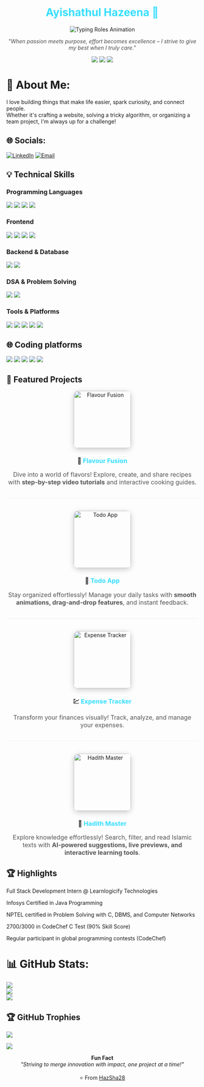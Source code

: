 
<h1 align="center" style="font-weight:bold; color:#36DEFF;">
  Ayishathul Hazeena 👋
</h1>

<p align="center">
  <img src="https://readme-typing-svg.demolab.com?font=Fira+Code&size=28&pause=1000&color=36DEFF&center=true&vCenter=true&width=800&lines=Tech+%26+Management+Student;Full-Stack+Enthusiast;Building+with+Passion;Always+Learning+New+Things" alt="Typing Roles Animation" />
</p>

<p align="center" style="font-style:italic; color:#4B4B4B;">
  "When passion meets purpose, effort becomes excellence – I strive to give my best when I truly care."
</p>

<p align="center">
  <img src="https://img.shields.io/badge/Tech%20%26%20Management%20Student-36DEFF?style=for-the-badge&logo=github&logoColor=white" />
  <img src="https://img.shields.io/badge/Full%20Stack%20Enthusiast-36DEFF?style=for-the-badge&logo=react&logoColor=white" />
  <img src="https://img.shields.io/badge/Building%20with%20Passion-36DEFF?style=for-the-badge&logo=code&logoColor=white" />
</p>

# 💫 About Me:
I love building things that make life easier, spark curiosity, and connect people.<br>Whether it's crafting a website, solving a tricky algorithm, or organizing a team project, I'm always up for a challenge!


## 🌐 Socials:
[![LinkedIn](https://img.shields.io/badge/LinkedIn-%230077B5.svg?style=plastic&logo=linkedin&logoColor=white)](https://www.linkedin.com/in/hazeena-shahul-hameed-b01838292/) 
[![Email](https://img.shields.io/badge/Email-D14836?style=plastic&logo=gmail&logoColor=white)](mailto:tohazsha@gmail.com)  

## 💡 Technical Skills

### Programming Languages
<p align="left">
  <img src="https://img.shields.io/badge/Java-007396?style=for-the-badge&logo=java&logoColor=white"/>
  <img src="https://img.shields.io/badge/C-00599C?style=for-the-badge&logo=c&logoColor=white"/>
  <img src="https://img.shields.io/badge/JavaScript-F7DF1E?style=for-the-badge&logo=javascript&logoColor=black"/>
  <img src="https://img.shields.io/badge/SQL-4479A1?style=for-the-badge&logo=mysql&logoColor=white"/>
</p>

### Frontend
<p align="left">
  <img src="https://img.shields.io/badge/HTML5-E34F26?style=for-the-badge&logo=html5&logoColor=white"/>
  <img src="https://img.shields.io/badge/CSS3-1572B6?style=for-the-badge&logo=css3&logoColor=white"/>
  <img src="https://img.shields.io/badge/React-20232A?style=for-the-badge&logo=react&logoColor=61DAFB"/>
  <img src="https://img.shields.io/badge/Tailwind_CSS-38B2AC?style=for-the-badge&logo=tailwind-css&logoColor=white"/>
</p>

### Backend & Database
<p align="left">
  <img src="https://img.shields.io/badge/MongoDB-4EA94B?style=for-the-badge&logo=mongodb&logoColor=white"/>
  <img src="https://img.shields.io/badge/MySQL-4479A1?style=for-the-badge&logo=mysql&logoColor=white"/>
</p>

### DSA & Problem Solving
<p align="left">
  <img src="https://img.shields.io/badge/Data_Structures-000000?style=for-the-badge&logo=leetcode&logoColor=yellow"/>
  <img src="https://img.shields.io/badge/Problem_Solving-1F8ACB?style=for-the-badge&logo=codechef&logoColor=white"/>
</p>

### Tools & Platforms
<p align="left">
  <img src="https://img.shields.io/badge/Git-F05032?style=for-the-badge&logo=git&logoColor=white"/>
  <img src="https://img.shields.io/badge/GitHub-181717?style=for-the-badge&logo=github&logoColor=white"/>
  <img src="https://img.shields.io/badge/VS_Code-0078D4?style=for-the-badge&logo=visual-studio-code&logoColor=white"/>
  <img src="https://img.shields.io/badge/Power%20BI-F2C811?style=for-the-badge&logo=powerbi&logoColor=black"/>
  <img src="https://img.shields.io/badge/Maven-C71A36?style=for-the-badge&logo=apachemaven&logoColor=white"/>
</p>

## 🌐 Coding platforms

<a href="https://github.com/HazSha28"><img src="https://img.shields.io/badge/GitHub-181717?style=flat&logo=github&logoColor=white" /></a>
<a href="https://codolio.com/profile/Hazeena%20S"><img src="https://img.shields.io/badge/Codolio-1a1a1a?style=flat" /></a>
<a href="https://leetcode.com/u/HAZEENA/"><img src="https://img.shields.io/badge/LeetCode-FFA116?logo=leetcode&logoColor=black&style=flat" /></a>
<a href="https://www.codechef.com/users/kit27csbs11"><img src="https://img.shields.io/badge/CodeChef-5B4638?logo=codechef&logoColor=white&style=flat" /></a>
<a href="https://www.geeksforgeeks.org/user/tohazzwgh/"><img src="https://img.shields.io/badge/GeeksforGeeks-0F9D58?logo=geeksforgeeks&logoColor=white&style=flat" /></a>

## 🌟 Featured Projects

<div align="center" style="max-width: 650px; margin: auto;"> <p> <a href="https://hazsha28.github.io/Flavour-Fusion/"> <img src="https://media.giphy.com/media/26ufnwz3wDUli7GU0/giphy.gif" alt="Flavour Fusion" width="150" style="border-radius: 12px; box-shadow: 0 4px 15px rgba(0,0,0,0.2);" /> </a> </p> <h3>🍳 <a href="https://hazsha28.github.io/Flavour-Fusion/" style="color: #36DEFF; text-decoration: none;">Flavour Fusion</a></h3> <p style="font-size: 16px; max-width: 500px; margin: auto; color: #555;"> Dive into a world of flavors! Explore, create, and share recipes with <strong>step-by-step video tutorials</strong> and interactive cooking guides. </p> <hr style="margin: 2rem 0; border: none; height: 1px; background-color: #eee;" /> <p> <a href="https://hazsha28.github.io/Todo-App/"> <img src="https://media.giphy.com/media/xT9IgzoKnwFNmISR8I/giphy.gif" alt="Todo App" width="150" style="border-radius: 12px; box-shadow: 0 4px 15px rgba(0,0,0,0.2);" /> </a> </p> <h3>📝 <a href="https://hazsha28.github.io/Todo-App/" style="color: #36DEFF; text-decoration: none;">Todo App</a></h3> <p style="font-size: 16px; max-width: 500px; margin: auto; color: #555;"> Stay organized effortlessly! Manage your daily tasks with <strong>smooth animations, drag-and-drop features</strong>, and instant feedback. </p> <hr style="margin: 2rem 0; border: none; height: 1px; background-color: #eee;" /> <p> <a href="https://hazsha28.github.io/Expense-Tracker/"> <img src="https://media.giphy.com/media/3oKIPwoeGErMmaI43C/giphy.gif" alt="Expense Tracker" width="150" style="border-radius: 12px; box-shadow: 0 4px 15px rgba(0,0,0,0.2);" /> </a> </p> <h3>💹 <a href="https://hazsha28.github.io/Expense-Tracker/" style="color: #36DEFF; text-decoration: none;">Expense Tracker</a></h3> <p style="font-size: 16px; max-width: 500px; margin: auto; color: #555;"> Transform your finances visually! Track, analyze, and manage your expenses. </p> <hr style="margin: 2rem 0; border: none; height: 1px; background-color: #eee;" /> <p> <a href="https://hadith-master.vercel.app/"> <img src="https://media.giphy.com/media/l0MYt5jPR6QX5pnqM/giphy.gif" alt="Hadith Master" width="150" style="border-radius: 12px; box-shadow: 0 4px 15px rgba(0,0,0,0.2);" /> </a> </p> <h3>📖 <a href="https://hadith-master.vercel.app/" style="color: #36DEFF; text-decoration: none;">Hadith Master</a></h3> <p style="font-size: 16px; max-width: 500px; margin: auto; color: #555;"> Explore knowledge effortlessly! Search, filter, and read Islamic texts with <strong>AI-powered suggestions, live previews, and interactive learning tools</strong>. </p> </div>

## 🏆 Highlights

Full Stack Development Intern @ Learnlogicify Technologies

Infosys Certified in Java Programming

NPTEL certified in Problem Solving with C, DBMS, and Computer Networks

2700/3000 in CodeChef C Test (90% Skill Score)

Regular participant in global programming contests (CodeChef)

# 📊 GitHub Stats:
![](https://github-readme-stats.vercel.app/api?username=Hazsha28&theme=holi&hide_border=false&include_all_commits=false&count_private=false)<br/>
![](https://nirzak-streak-stats.vercel.app/?user=Hazsha28&theme=holi&hide_border=false)<br/>
![](https://github-readme-stats.vercel.app/api/top-langs/?username=Hazsha28&theme=holi&hide_border=false&include_all_commits=false&count_private=false&layout=compact)

## 🏆 GitHub Trophies
![](https://github-profile-trophy.vercel.app/?username=Hazsha28&theme=vue&no-frame=true&no-bg=true&margin-w=4)

[![](https://visitcount.itsvg.in/api?id=Hazsha28&icon=6&color=8)](https://visitcount.itsvg.in)

<!-- Proudly created with GPRM ( https://gprm.itsvg.in ) -->

<p align="center">
  <b>Fun Fact</b><br>
  <i>"Striving to merge innovation with impact, one project at a time!"</i>
  <br><br>
  ⭐ From <a href="https://github.com/HazSha28">HazSha28</a>
</p>
